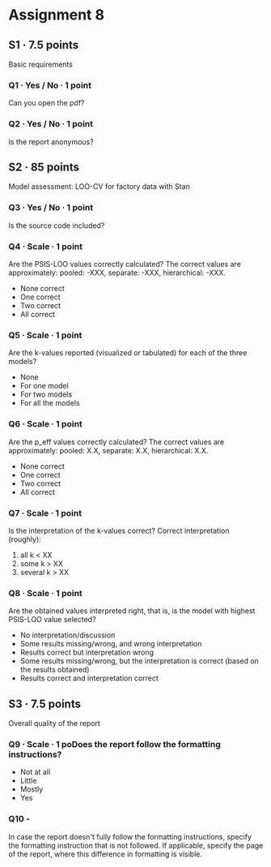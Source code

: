 # Assignment 8

## S1 · 7.5 points
Basic requirements


### Q1 · Yes / No · 1 point

Can you open the pdf?

### Q2 · Yes / No · 1 point

Is the report anonymous?


## S2 · 85 points

Model assessment: LOO-CV for factory data with Stan

### Q3 · Yes / No · 1 point

Is the source code included?

### Q4 · Scale · 1 point

Are the PSIS-LOO values correctly calculated? The correct values are approximately: pooled: -XXX, separate: -XXX, hierarchical: -XXX.

- None correct
- One correct
- Two correct
- All correct

### Q5 · Scale · 1 point

Are the k-values reported (visualized or tabulated) for each of the three models?

- None 
- For one model
- For two models
- For all the models

### Q6 · Scale · 1 point

Are the p_eff values correctly calculated? The correct values are approximately: pooled: X.X, separate: X.X, hierarchical: X.X.

- None correct
- One correct
- Two correct
- All correct

### Q7 · Scale · 1 point

Is the interpretation of the k-values correct? Correct interpretation (roughly): 
1) all k < XX
2) some k > XX
3) several k > XX

### Q8 · Scale · 1 point

Are the obtained values interpreted right, that is, is the model with highest PSIS-LOO value selected?

- No interpretation/discussion
- Some results missing/wrong, and wrong interpretation
- Results correct but interpretation wrong
- Some results missing/wrong, but the interpretation is correct (based on the results obtained)
- Results correct and interpretation correct

## S3 · 7.5 points

Overall quality of the report


### Q9 · Scale · 1 poDoes the report follow the formatting instructions?

- Not at all
- Little
- Mostly
- Yes

### Q10 -

In case the report doesn't fully follow the formatting instructions, specify the formatting instruction that is not followed. If applicable, specify the page of the report, where this difference in formatting is visible.




